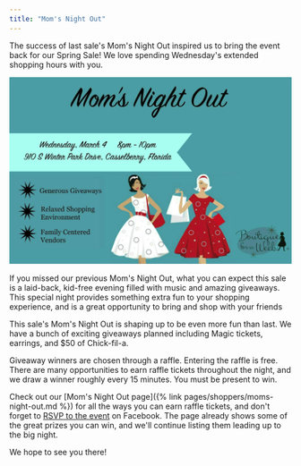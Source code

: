 ```yaml
---
title: "Mom's Night Out"
---
```


The success of last sale's Mom's Night Out inspired us to bring the event back for our Spring Sale! We love spending Wednesday's extended shopping hours with you.

![](/img/blog/Spring_2015_Moms_Night_Out.jpg)

If you missed our previous Mom's Night Out, what you can expect this sale is a laid-back, kid-free evening filled with music and amazing giveaways. This special night provides something extra fun to your shopping experience, and is a great opportunity to bring and shop with your friends

This sale's Mom's Night Out is shaping up to be even more fun than last. We have a bunch of exciting giveaways planned including Magic tickets, earrings, and $50 of Chick-fil-a.

Giveaway winners are chosen through a raffle. Entering the raffle is free. There are many opportunities to earn raffle tickets throughout the night, and we draw a winner roughly every 15 minutes. You must be present to win.

Check out our [Mom's Night Out page]({% link pages/shoppers/moms-night-out.md %}) for all the ways you can earn raffle tickets, and don't forget to [RSVP to the event](https://www.facebook.com/events/352370064946634/) on Facebook. The page already shows some of the great prizes you can win, and we'll continue listing them leading up to the big night.

We hope to see you there!
